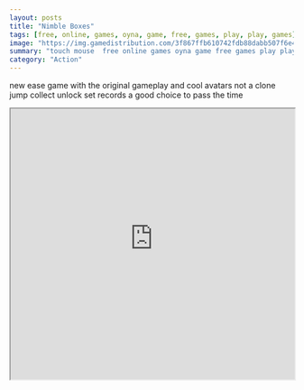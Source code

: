 ```yaml
---
layout: posts
title: "Nimble Boxes"
tags: [free, online, games, oyna, game, free, games, play, play, games]
image: "https://img.gamedistribution.com/3f867ffb610742fdb88dabb507f6e486.jpg"
summary: "touch mouse  free online games oyna game free games play play games"
category: "Action"
---
```


new ease game with the original gameplay and cool avatars not a clone jump collect unlock set records a good choice to pass the time

<iframe width="100%" height="480px;" src="https://html5.gamedistribution.com/3f867ffb610742fdb88dabb507f6e486/"></iframe>